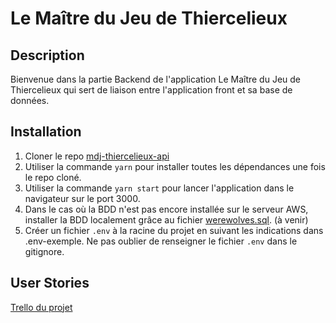 # Le Maître du Jeu de Thiercelieux

## Description

Bienvenue dans la partie Backend de l'application Le Maître du Jeu de Thiercelieux qui sert de liaison entre l'application front et sa base de données.

## Installation

1. Cloner le repo [mdj-thiercelieux-api](https://github.com/mickaelboonen/mdj-thiercelieux-api)
2. Utiliser la commande `yarn` pour installer toutes les dépendances une fois le repo cloné.
3. Utiliser la commande `yarn start` pour lancer l'application dans le navigateur sur le port 3000.
4. Dans le cas où la BDD n'est pas encore installée sur le serveur AWS, installer la BDD localement grâce au fichier [werewolves.sql](docs/werewolves.sql). (à venir)
5. Créer un fichier `.env` à la racine du projet en suivant les indications dans .env-exemple. Ne pas oublier de renseigner le fichier `.env` dans le gitignore.

## User Stories

[Trello du projet](https://trello.com/invite/b/RFmwat5S/e90842d86bde297f23ab6be8640a755f/mdj-de-thiercelieux)

